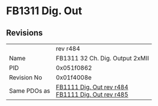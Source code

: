 # FB1311 Dig. Out

## Revisions
<table>
<tr>
<td></td>
<td>rev r484</td>
</tr>
<tr>
<td>Name</td>
<td>FB1311 32 Ch. Dig. Output 2xMII</td>
</tr>
<tr>
<td>PID</td>
<td>0x051f0862</td>
</tr>
<tr>
<td>Revision No</td>
<td>0x01f4008e</td>
</tr>
<tr>
<td>Same PDOs as</td>
<td><a href="FB1111+Dig.+Out.md">FB1111 Dig. Out rev r484</a><br/><a href="FB1111+Dig.+Out.md">FB1111 Dig. Out rev r485</a></td>
</tr>
</table>
